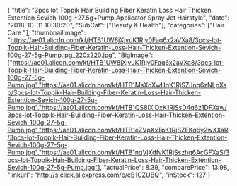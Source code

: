{
	"title": "3pcs lot Toppik Hair Building Fiber Keratin Loss Hair Thicken Extention Sevich 100g +27.5g+Pump Applicator Spray Jet Hairstyle",
	"date": "2018-10-31 10:30:20",
	"SubCat": ["Beauty & Health"],
	"categories": ["Hair Care "],
	"thumbnailImage": "https://ae01.alicdn.com/kf/HTB1UW8jXjvuK1Rjy0Faq6x2aVXa8/3pcs-lot-Toppik-Hair-Building-Fiber-Keratin-Loss-Hair-Thicken-Extention-Sevich-100g-27-5g-Pump.jpg_220x220.jpg",
	"BigImage": ["https://ae01.alicdn.com/kf/HTB1UW8jXjvuK1Rjy0Faq6x2aVXa8/3pcs-lot-Toppik-Hair-Building-Fiber-Keratin-Loss-Hair-Thicken-Extention-Sevich-100g-27-5g-Pump.jpg","https://ae01.alicdn.com/kf/HTB1MsXoXwHqK1RjSZJnq6zNLpXap/3pcs-lot-Toppik-Hair-Building-Fiber-Keratin-Loss-Hair-Thicken-Extention-Sevich-100g-27-5g-Pump.jpg","https://ae01.alicdn.com/kf/HTB1QS8iXiDxK1RjSsD4q6z1DFXaw/3pcs-lot-Toppik-Hair-Building-Fiber-Keratin-Loss-Hair-Thicken-Extention-Sevich-100g-27-5g-Pump.jpg","https://ae01.alicdn.com/kf/HTB1eZVpXxTpK1RjSZFKq6y2wXXaR/3pcs-lot-Toppik-Hair-Building-Fiber-Keratin-Loss-Hair-Thicken-Extention-Sevich-100g-27-5g-Pump.jpg","https://ae01.alicdn.com/kf/HTB1nqVjXdfvK1RjSszhq6AcGFXaS/3pcs-lot-Toppik-Hair-Building-Fiber-Keratin-Loss-Hair-Thicken-Extention-Sevich-100g-27-5g-Pump.jpg"],
	"actualPrice": 8.39,
	"comparePrice": 13.98,
	"linkurl": "http://s.click.aliexpress.com/e/cB1CZUBQ",
	"inStock": 127
}
